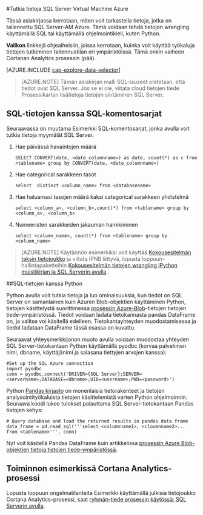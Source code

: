<properties 
    pageTitle="Tutkia tietoja SQL Server Virtual Machine Azure | Microsoft Azure" 
    description="Voit tutkia tietoja, jotka on tallennettu SQL Server-AM Azure." 
    services="machine-learning" 
    documentationCenter="" 
    authors="bradsev" 
    manager="jhubbard" 
    editor="cgronlun" />

<tags 
    ms.service="machine-learning" 
    ms.workload="data-services" 
    ms.tgt_pltfrm="na" 
    ms.devlang="na" 
    ms.topic="article" 
    ms.date="09/13/2016" 
    ms.author="bradsev" /> 

#<a name="explore-data-in-sql-server-virtual-machine-on-azure"></a>Tutkia tietoja SQL Server Virtual Machine Azure


Tässä asiakirjassa kerrotaan, miten voit tarkastella tietoja, jotka on tallennettu SQL Server-AM Azure. Tämä voidaan tehdä tietojen wrangling käyttämällä SQL tai käyttämällä ohjelmointikieli, kuten Python.

**Valikon** linkkejä ohjeaiheisiin, joissa kerrotaan, kuinka voit käyttää työkaluja tietojen tutkiminen tallennustilan eri ympäristöissä. Tämä onkin vaiheen Cortanan Analytics prosessin (pää).

[AZURE.INCLUDE [cap-explore-data-selector](../../includes/cap-explore-data-selector.md)]


> [AZURE.NOTE] Tämän asiakirjan malli SQL-lauseet oletetaan, että tiedot ovat SQL Server. Jos se ei ole, viitata cloud tietojen tiede Prosessikartan lisätietoja tietojen siirtäminen SQL Server.



## <a name="sql-dataexploration"></a>SQL-tietojen kanssa SQL-komentosarjat

Seuraavassa on muutama Esimerkki SQL-komentosarjat, jonka avulla voit tutkia tietoja myymälät SQL Server.

1. Hae päivässä havaintojen määrä

    `SELECT CONVERT(date, <date_columnname>) as date, count(*) as c from <tablename> group by CONVERT(date, <date_columnname>)` 

2. Hae categorical sarakkeen tasot

    `select  distinct <column_name> from <databasename>`

3. Hae haluamasi tasojen määrä kaksi categorical sarakkeen yhdistelmä 

    `select <column_a>, <column_b>,count(*) from <tablename> group by <column_a>, <column_b>`

4. Numeeristen sarakkeiden jakauman hankkiminen

    `select <column_name>, count(*) from <tablename> group by <column_name>`

> [AZURE.NOTE] Käytännön esimerkiksi voit käyttää [Kokousesitelmän taksin tietojoukko](http://www.andresmh.com/nyctaxitrips/) ja viitata IPNB liittyvä, lopusta loppuun-hallintapaketteihin [Kokousesitelmän tietojen wrangling IPython muistikirjan ja SQL Serverin avulla](https://github.com/Azure/Azure-MachineLearning-DataScience/blob/master/Misc/DataScienceProcess/iPythonNotebooks/machine-Learning-data-science-process-sql-walkthrough.ipynb) .

##<a name="python"></a>SQL-tietojen kanssa Python

Python avulla voit tutkia tietoja ja luo ominaisuuksia, kun tiedot on SQL Server on samanlainen kuin Azuren Blob-objektien käyttäminen Python, tietojen käsittelystä suorittimessa [prosessin Azure-Blob](machine-learning-data-science-process-data-blob.md)-tietojen tietojen tiede-ympäristössä. Tiedot voidaan ladata tietokannasta pandas DataFrame on, ja valitse voi käsitellä edelleen. Tietokantayhteyden muodostamisessa ja tiedot ladataan DataFrame tässä osassa on kuvattu.

Seuraavat yhteysmerkkijonon muoto avulla voidaan muodostaa yhteyden SQL Server-tietokantaan Python käyttämällä pyodbc (korvaa palvelimen nimi, dbname, käyttäjänimi ja salasana tiettyjen arvojen kanssa):

    #Set up the SQL Azure connection
    import pyodbc   
    conn = pyodbc.connect('DRIVER={SQL Server};SERVER=<servername>;DATABASE=<dbname>;UID=<username>;PWD=<password>')

Python [Pandas kirjasto](http://pandas.pydata.org/) on monenlaisia tietorakenteet ja tietojen analysointityökaluista tietojen käsittelemistä varten Python ohjelmoinnin. Seuraava koodi lukee tulokset palauttama SQL Server-tietokantaan Pandas tietojen kehys:

    # Query database and load the returned results in pandas data frame
    data_frame = pd.read_sql('''select <columnname1>, <cloumnname2>... from <tablename>''', conn)

Nyt voit käsitellä Pandas DataFrame kuin artikkelissa [prosessin Azure Blob-objektien tietoja tietojen tiede-ympäristössä](machine-learning-data-science-process-data-blob.md).

## <a name="cortana-analytics-process-in-action-example"></a>Toiminnon esimerkissä Cortana Analytics-prosessi

Lopusta loppuun ongelmatilanteita Esimerkki käyttämällä julkisia tietojoukko Cortana Analytics-prosessi, saat [ryhmän-tiede prosessin käytössä: SQL Serverin avulla](machine-learning-data-science-process-sql-walkthrough.md).

 
